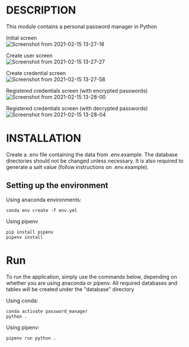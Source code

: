# DESCRIPTION

This module contains a personal password manager in Python

Initial screen<br>
![Screenshot from 2021-02-15 13-27-18](https://user-images.githubusercontent.com/59267157/107972949-5a40bd80-6f93-11eb-9bd1-cfd41123d1df.png)

Create user screen<br>
![Screenshot from 2021-02-15 13-27-27](https://user-images.githubusercontent.com/59267157/107972954-5b71ea80-6f93-11eb-91a1-48e6469a2e6b.png)

Create credential screen<br>
![Screenshot from 2021-02-15 13-27-58](https://user-images.githubusercontent.com/59267157/107972956-5b71ea80-6f93-11eb-8fce-d1ba76a9c7c9.png)

Registered credentials screen (with encrypted passwords)<br>
![Screenshot from 2021-02-15 13-28-00](https://user-images.githubusercontent.com/59267157/107972959-5c0a8100-6f93-11eb-9f73-198686469185.png)

Registered credentials screen (with decrypted passwords)<br>
![Screenshot from 2021-02-15 13-28-04](https://user-images.githubusercontent.com/59267157/107972961-5c0a8100-6f93-11eb-9762-da6c38818b64.png)

# INSTALLATION

Create a .env file containing the data from .env.example. The database directories should not be changed unless necessary.
It is also required to generate a salt value (follow instructions on .env.example).

## Setting up the environment

Using anaconda environments:
```ignorelang
conda env create -f env.yml
```

Using pipenv
```ignorelang
pip install pipenv
pipenv install
```

# Run

To run the application, simply use the commands below, depending on whether you are using anaconda or pipenv.
All required databases and tables will be created under the "database" directory

Using conda:
```ignorelang
conda activate password_manager
python .
```

Using pipenv:
```ignorelang
pipenv run python .
```